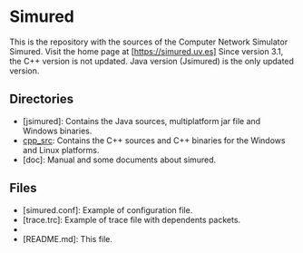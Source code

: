 Simured
=======

This is the repository with the sources of the Computer Network Simulator Simured.
Visit the home page at [https://simured.uv.es]
Since version 3.1, the C++ version is not updated.
Java version (Jsimured) is the only updated version.



Directories 
-----------

* [jsimured]: Contains the Java sources, multiplatform jar file and Windows binaries.
* [cpp_src](cpp_src): Contains the C++ sources and C++ binaries for the Windows and Linux platforms.
* [doc]: Manual and some documents about simured.


Files
-----

* [simured.conf]: Example of configuration file.
* [trace.trc]: Example of trace file with dependents packets.
* [Copyright\_License.txt]: License.
* [README.md]: This file.
